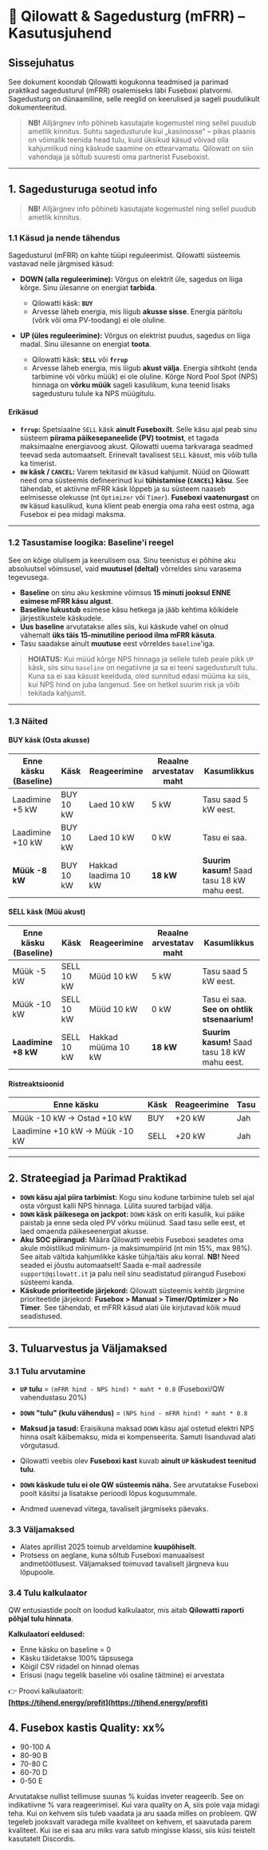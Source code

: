 # 🔋 Qilowatt & Sagedusturg (mFRR) – Kasutusjuhend

## Sissejuhatus

See dokument koondab Qilowatti kogukonna teadmised ja parimad praktikad sagedusturul (mFRR) osalemiseks läbi Fuseboxi platvormi. Sagedusturg on dünaamiline, selle reeglid on keerulised ja sageli puudulikult dokumenteeritud.

> **NB!** Alljärgnev info põhineb kasutajate kogemustel ning sellel puudub ametlik kinnitus. Suhtu sagedusturule kui „kasiinosse" – pikas plaanis on võimalik teenida head tulu, kuid üksikud käsud võivad olla kahjumlikud ning käskude saamine on ettearvamatu. Qilowatt on siin vahendaja ja sõltub suuresti oma partnerist Fuseboxist.

---

## 1. Sagedusturuga seotud info

> **NB!** Alljärgnev info põhineb kasutajate kogemustel ning sellel puudub ametlik kinnitus.

### 1.1 Käsud ja nende tähendus

Sagedusturul (mFRR) on kahte tüüpi reguleerimist. Qilowatti süsteemis vastavad neile järgmised käsud:

-   **DOWN (alla reguleerimine):** Võrgus on elektrit üle, sagedus on liiga kõrge. Sinu ülesanne on energiat **tarbida**.
    -   Qilowatti käsk: **`BUY`**
    -   Arvesse läheb energia, mis liigub **akusse sisse**. Energia päritolu (võrk või oma PV-toodang) ei ole oluline.

-   **UP (üles reguleerimine):** Võrgus on elektrist puudus, sagedus on liiga madal. Sinu ülesanne on energiat **toota**.
    -   Qilowatti käsk: **`SELL`** või **`frrup`**
    -   Arvesse läheb energia, mis liigub **akust välja**. Energia sihtkoht (enda tarbimine või võrku müük) ei ole oluline. Kõrge Nord Pool Spot (NPS) hinnaga on **võrku müük** sageli kasulikum, kuna teenid lisaks sagedusturu tulule ka NPS müügitulu.

#### Erikäsud
-   **`frrup`:** Spetsiaalne `SELL` käsk **ainult Fuseboxilt**. Selle käsu ajal peab sinu süsteem **piirama päikesepaneelide (PV) tootmist**, et tagada maksimaalne energiavoog akust. Qilowatti uuema tarkvaraga seadmed teevad seda automaatselt. Erinevalt tavalisest `SELL` käsust, mis võib tulla ka timerist.
-   **`0W` käsk / `CANCEL`:** Varem tekitasid `0W` käsud kahjumit. Nüüd on Qilowatt need oma süsteemis defineerinud kui **tühistamise (`CANCEL`) käsu**. See tähendab, et aktiivne mFRR käsk lõppeb ja su süsteem naaseb eelmisesse olekusse (nt `Optimizer` või `Timer`). **Fuseboxi vaatenurgast** on `0W` käsud kasulikud, kuna klient peab energia oma raha eest ostma, aga Fusebox ei pea midagi maksma.

---

### 1.2 Tasustamise loogika: Baseline'i reegel

See on kõige olulisem ja keerulisem osa. Sinu teenistus ei põhine aku absoluutsel võimsusel, vaid **muutusel (deltal)** võrreldes sinu varasema tegevusega.

-   **Baseline** on sinu aku keskmine võimsus **15 minuti jooksul ENNE esimese mFRR käsu algust**.
-   **Baseline lukustub** esimese käsu hetkega ja jääb kehtima kõikidele järjestikustele käskudele.
-   **Uus baseline** arvutatakse alles siis, kui käskude vahel on olnud vähemalt **üks täis 15-minutiline periood ilma mFRR käsuta**.
-   Tasu saadakse ainult **muutuse** eest võrreldes `baseline`'iga.

> **HOIATUS:** Kui müüd kõrge NPS hinnaga ja sellele tuleb peale pikk `UP` käsk, siis sinu `baseline` on negatiivne ja sa ei teeni sagedusturult tulu. Kuna sa ei saa käsust keelduda, oled sunnitud edasi müüma ka siis, kui NPS hind on juba langenud. See on hetkel suurim risk ja võib tekitada kahjumit.

---

### 1.3 Näited

#### BUY käsk (Osta akusse)

| Enne käsku (Baseline) | Käsk      | Reageerimine         | Reaalne arvestatav maht | Kasumlikkus                                  |
| --------------------- | --------- | -------------------- | ----------------------- | -------------------------------------------- |
| Laadimine +5 kW       | BUY 10 kW | Laed 10 kW           | 5 kW                    | Tasu saad 5 kW eest.                         |
| Laadimine +10 kW      | BUY 10 kW | Laed 10 kW           | 0 kW                    | Tasu ei saa.                                 |
| **Müük -8 kW**        | BUY 10 kW | Hakkad laadima 10 kW | **18 kW**               | **Suurim kasum!** Saad tasu 18 kW mahu eest. |

#### SELL käsk (Müü akust)

| Enne käsku (Baseline) | Käsk       | Reageerimine     | Reaalne arvestatav maht | Kasumlikkus                                  |
| --------------------- | ---------- | ---------------- | ----------------------- | -------------------------------------------- |
| Müük -5 kW            | SELL 10 kW | Müüd 10 kW       | 5 kW                    | Tasu saad 5 kW eest.                         |
| Müük -10 kW           | SELL 10 kW | Müüd 10 kW       | 0 kW                    | Tasu ei saa. **See on ohtlik stsenaarium!**  |
| **Laadimine +8 kW**   | SELL 10 kW | Hakkad müüma 10 kW | **18 kW**               | **Suurim kasum!** Saad tasu 18 kW mahu eest. |

#### Ristreaktsioonid

| Enne käsku                     | Käsk  | Reageerimine | Tasu |
|--------------------------------|-------|---------------|------|
| Müük -10 kW → Ostad +10 kW    | BUY   | +20 kW        | Jah  |
| Laadimine +10 kW → Müük -10 kW| SELL  | +20 kW        | Jah  |

---

## 2. Strateegiad ja Parimad Praktikad

-   **`DOWN` käsu ajal piira tarbimist:** Kogu sinu kodune tarbimine tuleb sel ajal osta võrgust kalli NPS hinnaga. Lülita suured tarbijad välja.
-   **`DOWN` käsk päikesega on jackpot:** `DOWN` käsk on eriti kasulik, kui päike paistab ja enne seda oled PV võrku müünud. Saad tasu selle eest, et laed omaenda päikeseenergiat akusse.
-   **Aku SOC piirangud:** Määra Qilowatti veebis Fuseboxi seadetes oma akule mõistlikud miinimum- ja maksimumpiirid (nt min 15%, max 98%). See aitab vältida kahjumlikke käske tühja/täis aku korral. **NB!** Need seaded ei jõustu automaatselt! Saada e-mail aadressile `support@qilowatt.it` ja palu neil sinu seadistatud piirangud Fuseboxi süsteemi kanda.
-   **Käskude prioriteetide järjekord:** Qilowatt süsteemis kehtib järgmine prioriteetide järjekord: **Fusebox > Manual > Timer/Optimizer > No Timer**. See tähendab, et mFRR käsud alati üle kirjutavad kõik muud seadistused.

---

## 3. Tuluarvestus ja Väljamaksed

### 3.1 Tulu arvutamine
-   **`UP` tulu** = `(mFRR hind - NPS hind) * maht * 0.8` (Fuseboxi/QW vahendustasu 20%)
-   **`DOWN` "tulu" (kulu vähendus)** = `(NPS hind - mFRR hind) * maht * 0.8`
-   **Maksud ja tasud:** Eraisikuna maksad `DOWN` käsu ajal ostetud elektri NPS hinna osalt käibemaksu, mida ei kompenseerita. Samuti lisanduvad alati võrgutasud.

-   Qilowatti veebis olev **Fuseboxi kast** kuvab **ainult `UP` käskudest teenitud tulu**.
-   **`DOWN` käskude tulu ei ole QW süsteemis näha.** See arvutatakse Fuseboxi poolt käsitsi ja lisatakse perioodi lõpus kogusummale.
-   Andmed uuenevad viitega, tavaliselt järgmiseks päevaks.

### 3.3 Väljamaksed
-   Alates aprillist 2025 toimub arveldamine **kuupõhiselt**.
-   Protsess on aeglane, kuna sõltub Fuseboxi manuaalsest andmetöötlusest. Väljamaksed toimuvad tavaliselt järgneva kuu lõpupoole.

### 3.4 Tulu kalkulaator

QW entusiastide poolt on loodud kalkulaator, mis aitab **Qilowatti raporti põhjal tulu hinnata**.

**Kalkulaatori eeldused:**

- Enne käsku on baseline = 0
- Käsku täidetakse 100% täpsusega
- Kõigil CSV ridadel on hinnad olemas
- Erisusi (nagu tegelik baseline või osaline täitmine) ei arvestata

👉 Proovi kalkulaatorit:  
**[https://tihend.energy/profit](https://tihend.energy/profit)**


## 4. Fusebox kastis Quality: xx%
- 90-100   A
- 80-90    B
- 70-80    C
- 60-70    D
- 0-50     E

Arvutatakse nullist tellimuse suunas % kuidas inveter reageerib. See on indikatiivne % vara reageerimisel. Kui vara quality on A, siis pole vaja midagi teha. Kui on kehvem siis tuleb vaadata ja aru saada milles on probleem. QW tegeleb jooksvalt varadega mille kvaliteet on kehvem, et saavutada parem kvaliteet. Kui ise ei saa aru miks vara satub mingisse klassi, siis küsi teistelt kasutatelt Discordis. 
